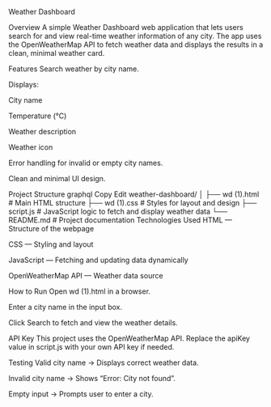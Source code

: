 Weather Dashboard 

Overview
A simple Weather Dashboard web application that lets users search for and view real-time weather information of any city. The app uses the OpenWeatherMap API to fetch weather data and displays the results in a clean, minimal weather card.

Features
Search weather by city name.

Displays:

City name

Temperature (°C)

Weather description

Weather icon

Error handling for invalid or empty city names.

Clean and minimal UI design.

Project Structure
graphql
Copy
Edit
weather-dashboard/
│
├── wd (1).html   # Main HTML structure
├── wd (1).css    # Styles for layout and design
├── script.js     # JavaScript logic to fetch and display weather data
└── README.md     # Project documentation
Technologies Used
HTML — Structure of the webpage

CSS — Styling and layout

JavaScript — Fetching and updating data dynamically

OpenWeatherMap API — Weather data source

How to Run
Open wd (1).html in a browser.

Enter a city name in the input box.

Click Search to fetch and view the weather details.

API Key
This project uses the OpenWeatherMap API. Replace the apiKey value in script.js with your own API key if needed.

Testing
Valid city name → Displays correct weather data.

Invalid city name → Shows “Error: City not found”.

Empty input → Prompts user to enter a city.
